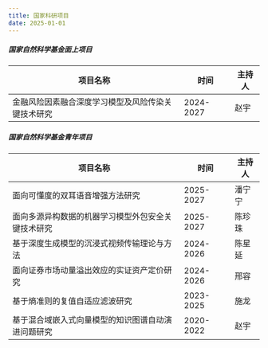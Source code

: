 ```yaml
---
title: 国家科研项目
date: 2025-01-01
---
```


 <!-- - 项目1
 - 项目2 -->
##### 国家自然科学基金面上项目

| 项目名称                                                       | 时间         | 主持人   |
|------------------------------------------------------------|------------|--------|
| 金融风险因素融合深度学习模型及风险传染关键技术研究                          | 2024-2027 | 赵宇    |



##### 国家自然科学基金青年项目


| 项目名称                                                       | 时间         | 主持人   |
|------------------------------------------------------------|------------|--------|
| 面向可懂度的双耳语音增强方法研究                                     | 2025-2027 | 潘宁宁   |
| 面向多源异构数据的机器学习模型外包安全关键技术研究                          | 2025-2027 | 陈珍珠   |
| 基于深度生成模型的沉浸式视频传输理论与方法                                | 2024-2026 | 陈星延   |
| 面向证券市场动量溢出效应的实证资产定价研究                                | 2024-2026 | 邢容    |
| 基于熵准则的复值自适应滤波研究                                        | 2023-2025 | 施龙    |
| 基于混合域嵌入式向量模型的知识图谱自动演进问题研究                          | 2020-2022 | 赵宇    |







